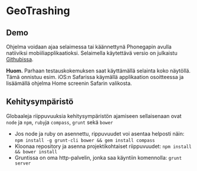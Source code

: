 # GeoTrashing

## Demo

Ohjelma voidaan ajaa selaimessa tai käännettynä Phonegapin avulla natiiviksi mobiiliapplikaatioksi. 
Selaimella käytettävä versio on julkaistu [Githubissa](http://algoni.github.io/roskat).

**Huom.** Parhaan testauskokemuksen saat käyttämällä selainta koko näytöllä. Tämä onnistuu esim. 
iOS:n Safarissa käymällä applikaation osoitteessa ja lisäämällä ohjelma Home screenin Safarin valikosta.

## Kehitysympäristö

Globaaleja riippuvuuksia kehitysympäristön ajamiseen sellaisenaan ovat ``node`` ja ``npm``, ``ruby``ja ``compass``, ``grunt`` sekä ``bower``

* Jos node ja ruby on asennettu, rippuvuudet voi asentaa helposti näin: ``npm install -g grunt-cli bower && gem install compass`` 
* Kloonaa repository ja asenna projektikohtaiset riippuvuudet: ``npm install && bower install``
* Gruntissa on oma http-palvelin, jonka saa käyntiin komennolla: ``grunt server``
